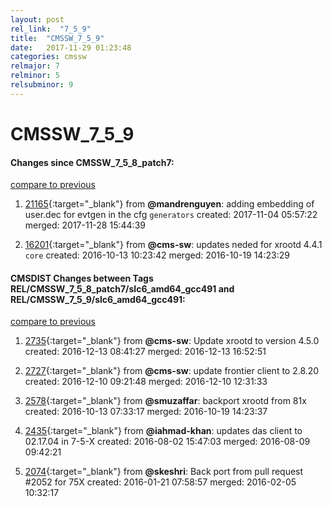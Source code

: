 ```yaml
---
layout: post
rel_link:  "7_5_9"
title:  "CMSSW_7_5_9"
date:   2017-11-29 01:23:48
categories: cmssw
relmajor: 7
relminor: 5
relsubminor: 9
---
```


# CMSSW_7_5_9
#### Changes since CMSSW_7_5_8_patch7:
[compare to previous](https://github.com/cms-sw/cmssw/compare/CMSSW_7_5_8_patch7...CMSSW_7_5_9)



1. [21165](http://github.com/cms-sw/cmssw/pull/21165){:target="_blank"}  from **@mandrenguyen**: adding embedding of user.dec for evtgen in the cfg `generators`  created: 2017-11-04 05:57:22 merged: 2017-11-28 15:44:39

2. [16201](http://github.com/cms-sw/cmssw/pull/16201){:target="_blank"}  from **@cms-sw**: updates neded for xrootd 4.4.1 `core`  created: 2016-10-13 10:23:42 merged: 2016-10-19 14:23:29

#### CMSDIST Changes between Tags REL/CMSSW_7_5_8_patch7/slc6_amd64_gcc491 and REL/CMSSW_7_5_9/slc6_amd64_gcc491:
[compare to previous](https://github.com/cms-sw/cmsdist/compare/REL/CMSSW_7_5_8_patch7/slc6_amd64_gcc491...REL/CMSSW_7_5_9/slc6_amd64_gcc491)



1. [2735](http://github.com/cms-sw/cmsdist/pull/2735){:target="_blank"}  from **@cms-sw**: Update xrootd to version 4.5.0 created: 2016-12-13 08:41:27 merged: 2016-12-13 16:52:51

2. [2727](http://github.com/cms-sw/cmsdist/pull/2727){:target="_blank"}  from **@cms-sw**: update frontier client to 2.8.20 created: 2016-12-10 09:21:48 merged: 2016-12-10 12:31:33

3. [2578](http://github.com/cms-sw/cmsdist/pull/2578){:target="_blank"}  from **@smuzaffar**: backport xrootd from 81x created: 2016-10-13 07:33:17 merged: 2016-10-19 14:23:37

4. [2435](http://github.com/cms-sw/cmsdist/pull/2435){:target="_blank"}  from **@iahmad-khan**: updates das client to 02.17.04 in 7-5-X created: 2016-08-02 15:47:03 merged: 2016-08-09 09:42:21

5. [2074](http://github.com/cms-sw/cmsdist/pull/2074){:target="_blank"}  from **@skeshri**: Back port from pull request #2052 for 75X created: 2016-01-21 07:58:57 merged: 2016-02-05 10:32:17
